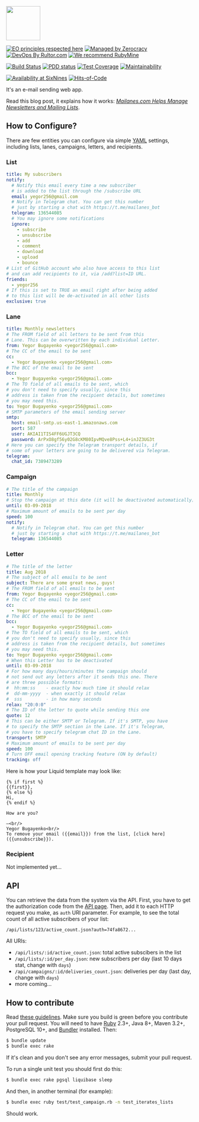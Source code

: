 <img src="https://www.mailanes.com/logo.svg" width="92px" height="92px"/>

[![EO principles respected here](http://www.elegantobjects.org/badge.svg)](http://www.elegantobjects.org)
[![Managed by Zerocracy](https://www.0crat.com/badge/CAZPZR9FS.svg)](https://www.0crat.com/p/CAZPZR9FS)
[![DevOps By Rultor.com](http://www.rultor.com/b/yegor256/mailanes)](http://www.rultor.com/p/yegor256/mailanes)
[![We recommend RubyMine](http://www.elegantobjects.org/rubymine.svg)](https://www.jetbrains.com/ruby/)

[![Build Status](https://travis-ci.org/yegor256/mailanes.svg)](https://travis-ci.org/yegor256/mailanes)
[![PDD status](http://www.0pdd.com/svg?name=yegor256/mailanes)](http://www.0pdd.com/p?name=yegor256/mailanes)
[![Test Coverage](https://img.shields.io/codecov/c/github/yegor256/mailanes.svg)](https://codecov.io/github/yegor256/mailanes?branch=master)
[![Maintainability](https://api.codeclimate.com/v1/badges/451556110dacf73cc6f6/maintainability)](https://codeclimate.com/github/yegor256/mailanes/maintainability)

[![Availability at SixNines](https://www.sixnines.io/b/8f0c)](https://www.sixnines.io/h/8f0c)
[![Hits-of-Code](https://hitsofcode.com/github/yegor256/mailanes)](https://hitsofcode.com/view/github/yegor256/mailanes)

It's an e-mail sending web app.

Read this blog post, it explains how it works:
[_Mailanes.com Helps Manage Newsletters and Mailing Lists_](https://www.yegor256.com/2018/10/30/mailanes.html).

## How to Configure?

There are few entities you can configure via simple [YAML](http://yaml.org/)
settings, including lists, lanes, campaigns, letters, and recipients.

### List

```yaml
title: My subscribers
notify:
  # Notify this email every time a new subscriber
  # is added to the list through the /subscribe URL
  email: yegor256@gmail.com
  # Notify in Telegram chat. You can get this number
  # just by starting a chat with https://t.me/mailanes_bot
  telegram: 136544085
  # You may ignore some notifications
  ignore:
    - subscribe
    - unsubscribe
    - add
    - comment
    - download
    - upload
    - bounce
# List of GitHub account who also have access to this list
# and can add recipients to it, via /add?list=ID URL.
friends:
  - yegor256
# If this is set to TRUE an email right after being added
# to this list will be de-activated in all other lists
exclusive: true
```

### Lane

```yaml
title: Monthly newsletters
# The FROM field of all letters to be sent from this
# Lane. This can be overwritten by each individual Letter.
from: Yegor Bugayenko <yegor256@gmail.com>
# The CC of the email to be sent
cc:
  - Yegor Bugayenko <yegor256@gmail.com>
# The BCC of the email to be sent
bcc:
  - Yegor Bugayenko <yegor256@gmail.com>
# The TO field of all emails to be sent, which
# you don't need to specify usually, since this
# address is taken from the recipient details, but sometimes
# you may need this.
to: Yegor Bugayenko <yegor256@gmail.com>
# SMTP parameters of the email sending server
smtp:
  host: email-smtp.us-east-1.amazonaws.com
  port: 587
  user: AKIAI1TIS4FF6UGJT3CQ
  password: ArPxO8gf56y02G8cKM80IpvMQve8Pss+L4+inJZ3UG3t
# Here you can specify the Telegram transport details, if
# some of your letters are going to be delivered via Telegram.
telegram:
  chat_id: 7389473289
```

### Campaign

```yaml
# The title of the campaign
title: Monthly
# Stop the campaign at this date (it will be deactivated automatically)
until: 03-09-2018
# Maximum amount of emails to be sent per day
speed: 100
notify:
  # Notify in Telegram chat. You can get this number
  # just by starting a chat with https://t.me/mailanes_bot
  telegram: 136544085
```

### Letter

```yaml
# The title of the letter
title: Aug 2018
# The subject of all emails to be sent
subject: There are some great news, guys!
# The FROM field of all emails to be sent
from: Yegor Bugayenko <yegor256@gmail.com>
# The CC of the email to be sent
cc:
  - Yegor Bugayenko <yegor256@gmail.com>
# The BCC of the email to be sent
bcc:
  - Yegor Bugayenko <yegor256@gmail.com>
# The TO field of all emails to be sent, which
# you don't need to specify usually, since this
# address is taken from the recipient details, but sometimes
# you may need this.
to: Yegor Bugayenko <yegor256@gmail.com>
# When this Letter has to be deactivated
until: 03-09-2018
# For how many days/hours/minutes the campaign should
# not send out any letters after it sends this one. There
# are three possible formats:
#  hh:mm:ss    - exactly how much time it should relax
#  dd-mm-yyyy  - when exactly it should relax
#  sss         - in how many seconds
relax: "20:0:0"
# The ID of the letter to quote while sending this one
quote: 12
# This can be either SMTP or Telegram. If it's SMTP, you have
# to specify the SMTP section in the Lane. If it's Telegram,
# you have to specify telegram chat ID in the Lane.
transport: SMTP
# Maximum amount of emails to be sent per day
speed: 100
# Turn OFF email opening tracking feature (ON by default)
tracking: off
```

Here is how your Liquid template may look like:

```liquid
{% if first %}
{{first}},
{% else %}
Hi,
{% endif %}

How are you?

—<br/>
Yegor Bugayenko<br/>
To remove your email ({{email}}) from the list, [click here]({{unsubscribe}}).
```

### Recipient

Not implemented yet...

## API

You can retrieve the data from the system via the API. First, you have
to get the authorization code from the [API page](https://www.mailaines.com/api).
Then, add it to each HTTP request you make, as `auth` URI parameter. For example,
to see the total count of all active subscribers of your list:

`/api/lists/123/active_count.json?auth=74fa8672...`

All URIs:

  * `/api/lists/:id/active_count.json`: total active subscibers in the list
  * `/api/lists/:id/per_day.json`: new subscribers per day (last 10 days stat, change with `days`)
  * `/api/campaigns/:id/deliveries_count.json`: deliveries per day (last day, change with `days`)
  * more coming...

## How to contribute

Read [these guidelines](https://www.yegor256.com/2014/04/15/github-guidelines.html).
Make sure you build is green before you contribute
your pull request. You will need to have [Ruby](https://www.ruby-lang.org/en/) 2.3+,
Java 8+, Maven 3.2+, PostgreSQL 10+, and
[Bundler](https://bundler.io/) installed. Then:

```bash
$ bundle update
$ bundle exec rake
```

If it's clean and you don't see any error messages, submit your pull request.

To run a single unit test you should first do this:

```bash
$ bundle exec rake pgsql liquibase sleep
```

And then, in another terminal (for example):

```bash
$ bundle exec ruby test/test_campaign.rb -n test_iterates_lists
```

Should work.

